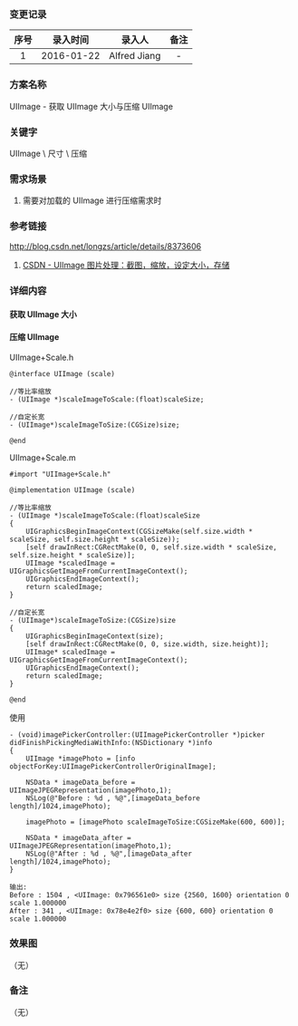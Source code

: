 ### 变更记录

| 序号 | 录入时间 | 录入人 | 备注 |
|:--------:|:--------:|:--------:|:--------:|
| 1 | 2016-01-22 | Alfred Jiang | - |

### 方案名称

UIImage - 获取 UIImage 大小与压缩 UIImage

### 关键字

UIImage \ 尺寸 \ 压缩

### 需求场景

1. 需要对加载的 UIImage 进行压缩需求时

### 参考链接

http://blog.csdn.net/longzs/article/details/8373606
1. [CSDN - UIImage 图片处理：截图，缩放，设定大小，存储](http://blog.csdn.net/xuhuan_wh/article/details/6434055)

### 详细内容

#### 获取 UIImage 大小



#### 压缩 UIImage

UIImage+Scale.h
```
@interface UIImage (scale)

//等比率缩放
- (UIImage *)scaleImageToScale:(float)scaleSize;

//自定长宽
- (UIImage*)scaleImageToSize:(CGSize)size;

@end
```

UIImage+Scale.m
```
#import "UIImage+Scale.h"

@implementation UIImage (scale)

//等比率缩放
- (UIImage *)scaleImageToScale:(float)scaleSize
{
    UIGraphicsBeginImageContext(CGSizeMake(self.size.width * scaleSize, self.size.height * scaleSize));
    [self drawInRect:CGRectMake(0, 0, self.size.width * scaleSize, self.size.height * scaleSize)];
    UIImage *scaledImage = UIGraphicsGetImageFromCurrentImageContext();
    UIGraphicsEndImageContext();
    return scaledImage;
}

//自定长宽
- (UIImage*)scaleImageToSize:(CGSize)size
{
    UIGraphicsBeginImageContext(size);
    [self drawInRect:CGRectMake(0, 0, size.width, size.height)];
    UIImage* scaledImage = UIGraphicsGetImageFromCurrentImageContext();
    UIGraphicsEndImageContext();
    return scaledImage;
}

@end
```

使用
```
- (void)imagePickerController:(UIImagePickerController *)picker didFinishPickingMediaWithInfo:(NSDictionary *)info
{
    UIImage *imagePhoto = [info objectForKey:UIImagePickerControllerOriginalImage];

    NSData * imageData_before = UIImageJPEGRepresentation(imagePhoto,1);
    NSLog(@"Before : %d , %@",[imageData_before length]/1024,imagePhoto);
    
    imagePhoto = [imagePhoto scaleImageToSize:CGSizeMake(600, 600)];
    
    NSData * imageData_after = UIImageJPEGRepresentation(imagePhoto,1);
    NSLog(@"After : %d , %@",[imageData_after length]/1024,imagePhoto);
}

输出:
Before : 1504 , <UIImage: 0x796561e0> size {2560, 1600} orientation 0 scale 1.000000
After : 341 , <UIImage: 0x78e4e2f0> size {600, 600} orientation 0 scale 1.000000
```

### 效果图
（无）

### 备注
（无）
